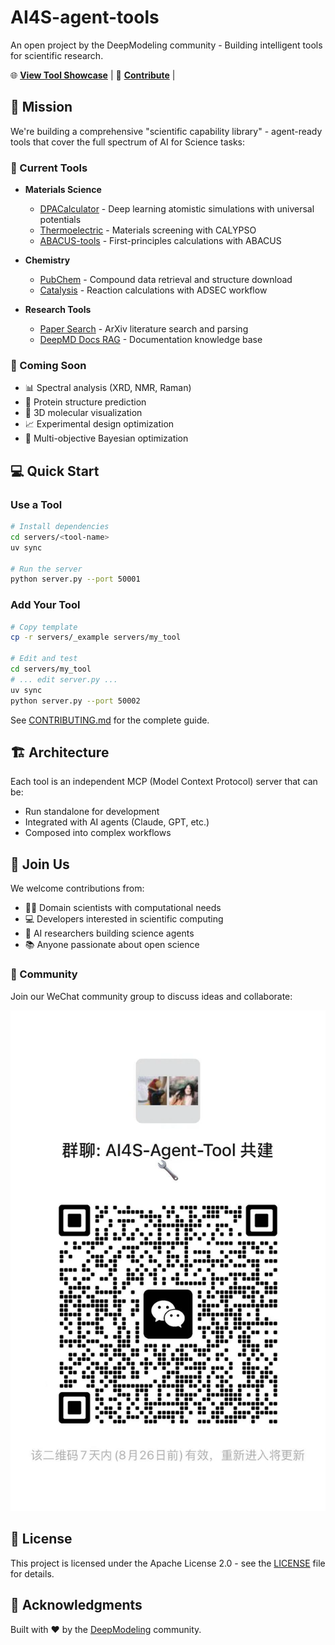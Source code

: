 # **AI4S-agent-tools**

An open project by the DeepModeling community - Building intelligent tools for scientific research.

🌐 **[View Tool Showcase](https://deepmodeling.github.io/AI4S-agent-tools/)** | 
🤝 **[Contribute](CONTRIBUTING.md)** |


## 🎯 Mission

We're building a comprehensive "scientific capability library" - agent-ready tools that cover the full spectrum of AI for Science tasks:

### 🔬 Current Tools

- **Materials Science** 
  - [DPACalculator](servers/DPACalculator/) - Deep learning atomistic simulations with universal potentials
  - [Thermoelectric](servers/thermoelectric/) - Materials screening with CALYPSO
  - [ABACUS-tools](servers/ABACUS-tools/) - First-principles calculations with ABACUS

- **Chemistry**
  - [PubChem](servers/pubchem/) - Compound data retrieval and structure download
  - [Catalysis](servers/catalysis/) - Reaction calculations with ADSEC workflow

- **Research Tools**
  - [Paper Search](servers/Paper_Search/) - ArXiv literature search and parsing
  - [DeepMD Docs RAG](servers/deepmd_docs_rag/) - Documentation knowledge base

### 🚀 Coming Soon

- 📊 Spectral analysis (XRD, NMR, Raman)
- 🧬 Protein structure prediction
- 🔭 3D molecular visualization
- 📈 Experimental design optimization
- 🧫 Multi-objective Bayesian optimization

## 💻 Quick Start

### Use a Tool

```bash
# Install dependencies
cd servers/<tool-name>
uv sync

# Run the server
python server.py --port 50001
```

### Add Your Tool

```bash
# Copy template
cp -r servers/_example servers/my_tool

# Edit and test
cd servers/my_tool
# ... edit server.py ...
uv sync
python server.py --port 50002
```

See [CONTRIBUTING.md](CONTRIBUTING.md) for the complete guide.

## 🏗️ Architecture

Each tool is an independent MCP (Model Context Protocol) server that can be:
- Run standalone for development
- Integrated with AI agents (Claude, GPT, etc.)
- Composed into complex workflows

## 🤝 Join Us

We welcome contributions from:
- 🧑‍🔬 Domain scientists with computational needs
- 💻 Developers interested in scientific computing
- 🤖 AI researchers building science agents
- 📚 Anyone passionate about open science

### 💬 Community

Join our WeChat community group to discuss ideas and collaborate:

![WeChat Community Group](data/image.png)

## 📄 License

This project is licensed under the Apache License 2.0 - see the [LICENSE](LICENSE) file for details.

## 🙏 Acknowledgments

Built with ❤️ by the [DeepModeling](https://github.com/deepmodeling) community.
